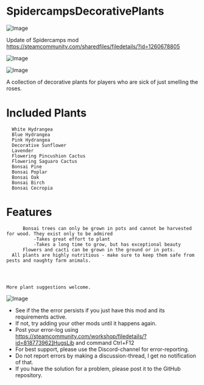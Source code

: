 # SpidercampsDecorativePlants

![Image](https://i.imgur.com/WAEzk68.png)

Update of Spidercamps mod
https://steamcommunity.com/sharedfiles/filedetails/?id=1260678805

![Image](https://i.imgur.com/7Gzt3Rg.png)

	
![Image](https://i.imgur.com/NOW7jU1.png)

A collection of decorative plants for players who are sick of just smelling the roses. 
  
  # Included Plants

      White Hydrangea
      Blue Hydrangea
      Pink Hydrangea
      Decorative Sunflower
	  Lavender
	  Flowering Pincushion Cactus
	  Flowering Saguaro Cactus
	  Bonsai Pine
	  Bonsai Poplar
	  Bonsai Oak
	  Bonsai Birch
	  Bonsai Cecropia
	  
   # Features

          Bonsai trees can only be grown in pots and cannot be harvested for wood. They exist only to be admired
              -Takes great effort to plant
              -Takes a long time to grow, but has exceptional beauty
          Flowers and cacti can be grown in the ground or in pots. 
	  All plants are highly nutritious - make sure to keep them safe from pests and naughty farm animals. 




	More plant suggestions welcome.

![Image](https://i.imgur.com/Rs6T6cr.png)



-  See if the the error persists if you just have this mod and its requirements active.
-  If not, try adding your other mods until it happens again.
-  Post your error-log using https://steamcommunity.com/workshop/filedetails/?id=818773962]HugsLib and command Ctrl+F12
-  For best support, please use the Discord-channel for error-reporting.
-  Do not report errors by making a discussion-thread, I get no notification of that.
-  If you have the solution for a problem, please post it to the GitHub repository.




